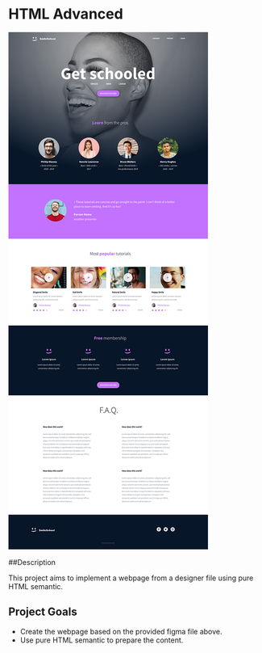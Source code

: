 # HTML Advanced

![Project Image](https://github.com/MohamedAYasin/alu-web-development/blob/master/html_advanced/figma.jpg)

##Description

This project aims to implement a webpage from a designer file using pure HTML semantic.

## Project Goals

* Create the webpage based on the provided figma file above.
* Use pure HTML semantic to prepare the content.
